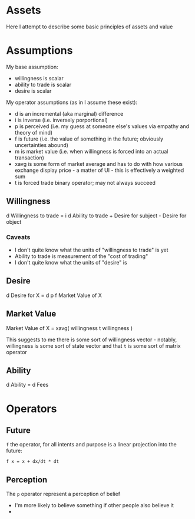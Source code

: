 # Assets

Here I attempt to describe some basic principles of assets and value

# Assumptions

My base assumption:

- willingness is scalar
- ability to trade is scalar
- desire is scalar

My operator assumptions (as in I assume these exist):

- d is an incremental (aka marginal) difference
- i is inverse (i.e. inversely porportional)
- p is perceived (i.e. my guess at someone else's values via empathy and theory of mind)
- f is future (i.e. the value of something in the future; obviously uncertainties abound)
- m is market value (i.e. when willingness is forced into an actual transaction)
- xavg is some form of market average and has to do with how various exchange display price - a matter of UI - this is effectively a  weighted sum
- t is forced trade binary operator; may not always succeed

## Willingness

d Willingness to trade = i d Ability to trade + Desire for subject - Desire for object

### Caveats

- I don't quite know what the units of "willingness to trade" is yet
- Ability to trade is measurement of the "cost of trading"
- I don't quite know what the units of "desire" is

## Desire

d Desire for X = d p f Market Value of X

## Market Value

Market Value of X = xavg( willingness t willingness )

This suggests to me there is some sort of willingness vector - notably, willingness is some sort of state vector and that `t` is some sort of matrix operator

## Ability

d Ability = d Fees

# Operators

## Future
`f` the operator, for all intents and purpose is a linear projection into the future:

`f x = x + dx/dt * dt`

## Perception
The `p` operator represent a perception of belief

- I'm more likely to believe something if other people also believe it
- 